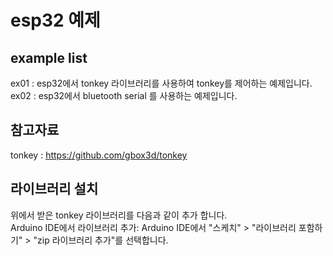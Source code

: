# esp32 예제  

## example list

ex01 : esp32에서 tonkey 라이브러리를 사용하여 tonkey를 제어하는 예제입니다.  
ex02 : esp32에서 bluetooth serial 를 사용하는 예제입니다.  

## 참고자료

tonkey : https://github.com/gbox3d/tonkey  

## 라이브러리 설치
위에서 받은 tonkey 라이브러리를 다음과 같이 추가 합니다.  
Arduino IDE에서 라이브러리 추가: Arduino IDE에서 "스케치" > "라이브러리 포함하기" > "zip 라이브러리 추가"를 선택합니다.  


